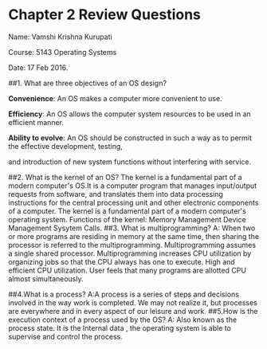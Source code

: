 # Chapter 2 Review Questions

Name: Vamshi Krishna Kurupati

Course: 5143 Operating Systems

Date: 17 Feb 2016.


##1. What are three objectives of an OS design?

  **Convenience**: An OS makes a computer more convenient to use.

  **Efficiency**: An OS allows the computer system resources to be used in an efficient manner.

  **Ability to evolve**: An OS should be constructed in such a way as to permit the effective development, testing,
  
  and introduction of new system functions without interfering with service.

##2. What is the kernel of an OS?
  The kernel is a fundamental part of a modern computer's OS.It is a computer program that manages input/output requests from           software, and translates them into data processing instructions for the central processing unit and other electronic components of a   computer. The kernel is a fundamental part of a modern computer's operating system.
  Functions of the kernel:
  Memory Management
  Device Management
  Sysytem Calls.
##3. What is multiprogramming?
A:   When two or more programs are residing in memory at the same time, then sharing the processor is referred to the multiprogramming.
Multiprogramming assumes a single shared processor. Multiprogramming increases CPU utilization by organizing jobs so that
the CPU always has one to execute.
High and efficient CPU utilization.
User feels that many programs are allotted CPU almost simultaneously.

##4.What is a process?
A:A process is a series of steps and decisions involved in the way work is completed. We may not realize it, 
but processes are everywhere and in every aspect of our leisure and work.
##5.How is the execution context of a process used by the OS? 
A:  Also known as the process state. It is the Internal data , the operating system is able to supervise and control the process.
  
  
  
  
